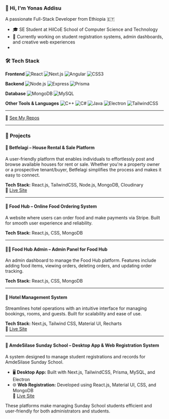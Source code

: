 ### 👋 Hi, I'm Yonas Addisu 
A passionate Full-Stack Developer from Ethiopia 🇪🇹

- 🎓 SE Student at HilCoE School of Computer Science and Technology
- 🔭 Currently working on student registration systems, admin dashboards, and creative web experiences
- 


### 🛠️ Tech Stack

**Frontend**
![React](https://img.shields.io/badge/-React-black?style=flat-square&logo=react)
![Next.js](https://img.shields.io/badge/-Next.js-black?style=flat-square&logo=next.js)
![Angular](https://img.shields.io/badge/-Angular-black?style=flat-square&logo=angular)
![CSS3](https://img.shields.io/badge/-CSS3-black?style=flat-square&logo=css3)

**Backend**
![Node.js](https://img.shields.io/badge/-Node.js-black?style=flat-square&logo=node.js)
![Express](https://img.shields.io/badge/-Express-black?style=flat-square&logo=express)
![Prisma](https://img.shields.io/badge/-Prisma-black?style=flat-square&logo=prisma)

**Database**
![MongoDB](https://img.shields.io/badge/-MongoDB-black?style=flat-square&logo=mongodb)
![MySQL](https://img.shields.io/badge/-MySQL-black?style=flat-square&logo=mysql)

**Other Tools & Languages**
![C++](https://img.shields.io/badge/-C++-black?style=flat-square&logo=c%2b%2b)
![C#](https://img.shields.io/badge/-C%23-black?style=flat-square&logo=c-sharp)
![Java](https://img.shields.io/badge/-Java-black?style=flat-square&logo=java)
![Electron](https://img.shields.io/badge/-Electron-black?style=flat-square&logo=electron)
![TailwindCSS](https://img.shields.io/badge/-TailwindCSS-black?style=flat-square&logo=tailwind-css)

---


🔗 [See My Repos](https://github.com/yoni-crypto?tab=repositories)

---

### 🚀 Projects

#### 🏡 Betfelagi – House Rental & Sale Platform
A user-friendly platform that enables individuals to effortlessly post and browse available houses for rent or sale. Whether you're a property owner or a prospective tenant/buyer, Betfelagi simplifies the process and makes it easy to connect.

**Tech Stack:** React.js, TailwindCSS, Node.js, MongoDB, Cloudinary  
🔗 [Live Site](https://betfelagi.vercel.app)

---

#### 🍔 Food Hub – Online Food Ordering System
A website where users can order food and make payments via Stripe. Built for smooth user experience and reliability.

**Tech Stack:** React.js, CSS, MongoDB

---

#### 👨‍🍳 Food Hub Admin – Admin Panel for Food Hub
An admin dashboard to manage the Food Hub platform. Features include adding food items, viewing orders, deleting orders, and updating order tracking.

**Tech Stack:** React.js, CSS, MongoDB

---

#### 🏨 Hotel Management System
Streamlines hotel operations with an intuitive interface for managing bookings, rooms, and guests. Built for scalability and ease of use.

**Tech Stack:** Next.js, Tailwind CSS, Material UI, Recharts  
🔗 [Live Site](https://hotel-managment-nextjs-frontend.onrender.com)

---

#### 🏫 AmdeSilase Sunday School – Desktop App & Web Registration System
A system designed to manage student registrations and records for AmdeSilase Sunday School.

- 🖥️ **Desktop App:** Built with Next.js, TailwindCSS, Prisma, MySQL, and Electron  
- 🌐 **Web Registration:** Developed using React.js, Material UI, CSS, and MongoDB  
🔗 [Live Site](https://amdesilase.vercel.app)

These platforms make managing Sunday School students efficient and user-friendly for both administrators and students.




